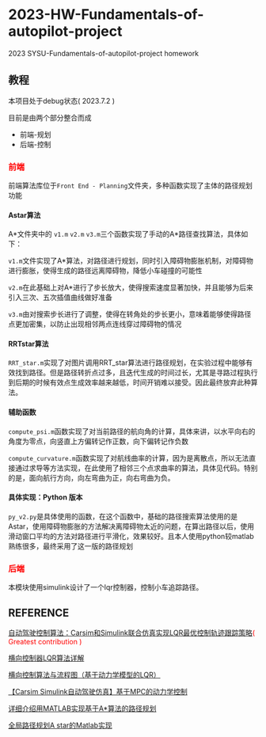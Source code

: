 # 2023-HW-Fundamentals-of-autopilot-project
 2023 SYSU-Fundamentals-of-autopilot-project homework

## 教程

本项目处于debug状态( 2023.7.2 )

目前是由两个部分整合而成

- 前端-规划
- 后端-控制

### <font color=red>前端</font>

前端算法库位于`Front End - Planning`文件夹，多种函数实现了主体的路径规划功能

#### Astar算法

A\*文件夹中的 `v1.m` `v2.m` `v3.m`三个函数实现了手动的A*路径查找算法，具体如下：

`v1.m`文件实现了A\*算法，对路径进行规划，同时引入障碍物膨胀机制，对障碍物进行膨胀，使得生成的路径远离障碍物，降低小车碰撞的可能性

`v2.m`在此基础上对A\*进行了步长放大，使得搜索速度显著加快，并且能够为后来引入三次、五次插值曲线做好准备

`v3.m`由对搜索步长进行了调整，使得在转角处的步长更小，意味着能够使得路径点更加密集，以防止出现相邻两点连线穿过障碍物的情况

#### RRTstar算法

`RRT_star.m`实现了对图片调用RRT_star算法进行路径规划，在实验过程中能够有效找到路径。但是路径转折点过多，且迭代生成的时间过长，尤其是寻路过程执行到后期的时候有效点生成效率越来越低，时间开销难以接受。因此最终放弃此种算法。

#### 辅助函数

`compute_psi.m`函数实现了对当前路径的航向角的计算，具体来讲，以水平向右的角度为零点，向竖直上方偏转记作正数，向下偏转记作负数

`compute_curvature.m`函数实现了对航线曲率的计算，因为是离散点，所以无法直接通过求导等方法实现，在此使用了相邻三个点求曲率的算法，具体见代码。特别的是，面向航行方向，向左弯曲为正，向右弯曲为负。

#### 具体实现：Python 版本

`py_v2.py`是具体使用的函数，在这个函数中，基础的路径搜索算法使用的是Astar，使用障碍物膨胀的方法解决离障碍物太近的问题，在算出路径以后，使用滑动窗口平均的方法对路径进行平滑化，效果较好。且本人使用python较matlab熟练很多，最终采用了这一版的路径规划



### <font color=red>后端</font>

本模块使用simulink设计了一个lqr控制器，控制小车追踪路径。





## REFERENCE



[自动驾驶控制算法：Carsim和Simulink联合仿真实现LQR最优控制轨迹跟踪策略](https://www.bilibili.com/video/BV1JR4y1C7rJ/?spm_id_from=333.1007.top_right_bar_window_history.content.click&vd_source=0b9cca431f65b84627b0251721c328db)<font color=red>( Greatest contribution ) </font>

[横向控制器LQR算法详解](https://zhuanlan.zhihu.com/p/616341034)

[横向控制算法与流程图（基于动力学模型的LQR）](https://blog.csdn.net/ChenGuiGan/article/details/122993738)

[【Carsim Simulink自动驾驶仿真】基于MPC的动力学控制](https://blog.csdn.net/w_w_y/article/details/124047232)

[详细介绍用MATLAB实现基于A*算法的路径规划](https://blog.csdn.net/qq_44339029/article/details/108682933)

[全局路径规划A star的Matlab实现](https://blog.csdn.net/gophae/article/details/103060966)


